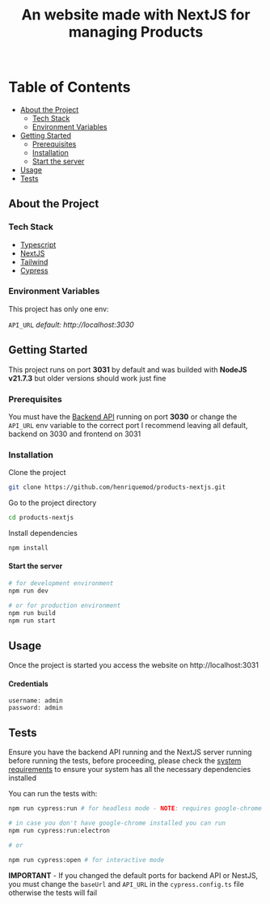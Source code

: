<div align="center">
  <h1>An website made with NextJS for managing Products</h1>
</div>

<br />

<!-- Table of Contents -->

# Table of Contents

- [About the Project](#about-the-project)
  - [Tech Stack](#tech-stack)
  - [Environment Variables](#environment-variables)
- [Getting Started](#getting-started)
  - [Prerequisites](#prerequisites)
  - [Installation](#installation)
  - [Start the server](#start-the-server)
- [Usage](#usage)
- [Tests](#tests)

<!-- About the Project -->

## About the Project

<!-- TechStack -->

### Tech Stack

  <ul>
    <li><a href="https://www.typescriptlang.org/">Typescript</a></li>
    <li><a href="https://nextjs.org/">NextJS</a></li>
    <li><a href="https://tailwindcss.com/">Tailwind</a></li>
    <li><a href="https://www.cypress.io/">Cypress</a></li>
  </ul>

<!-- Env Variables -->

### Environment Variables

This project has only one env:

`API_URL` _default: http://localhost:3030_

<!-- Getting Started -->

## Getting Started

This project runs on port **3031** by default and was builded with **NodeJS v21.7.3** but older versions should work just fine

<!-- Prerequisites -->

### Prerequisites

You must have the [Backend API](https://github.com/henriquemod/backend-nest-product-api) running on port **3030** or change the `API_URL` env variable to the correct port
I recommend leaving all default, backend on 3030 and frontend on 3031

<!-- Installation -->

### Installation

Clone the project

```bash
git clone https://github.com/henriquemod/products-nextjs.git
```

Go to the project directory

```bash
cd products-nextjs
```

Install dependencies

```bash
npm install
```

#### Start the server

```bash
# for development environment
npm run dev

# or for production environment
npm run build
npm run start
```

<!-- Usage -->

## Usage

Once the project is started you access the website on http://localhost:3031

#### Credentials

```
username: admin
password: admin
```

<!-- Tests -->

## Tests

Ensure you have the backend API running and the NextJS server running before running the tests,
before proceeding, please check the [system requirements](https://docs.cypress.io/guides/getting-started/installing-cypress#System-requirements)
to ensure your system has all the necessary dependencies installed

You can run the tests with:

```bash
npm run cypress:run # for headless mode - NOTE: requires google-chrome installed

# in case you don't have google-chrome installed you can run
npm run cypress:run:electron

# or

npm run cypress:open # for interactive mode
```

**IMPORTANT** - If you changed the default ports for backend API or NestJS, you must change the `baseUrl` and `API_URL` in the `cypress.config.ts` file otherwise the tests will fail
